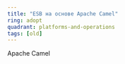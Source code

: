 ```yaml
---
title: "ESB на основе Apache Camel"
ring: adopt
quadrant: platforms-and-operations
tags: [old]
---
```


Apache Camel
